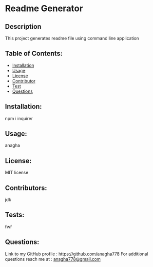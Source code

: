 # Readme Generator
## Description
This project generates readme file using command line application
## Table of Contents:
* [Installation](#pdependency)
* [Usage](#pusage)
* [License](#plicense)
* [Contributor](#pcontributor)
* [Test](#ptest)
* [Questions](#username)
## Installation:
npm i inquirer
## Usage:
anagha
## License:
MIT license
## Contributors:
jdk
## Tests:
fwf
## Questions:
Link to my GitHub profile : https://github.com/anagha778 
For additional questions reach me at : anagha778@gmail.com
